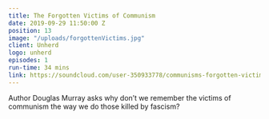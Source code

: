 ```yaml
---
title: The Forgotten Victims of Communism
date: 2019-09-29 11:50:00 Z
position: 13
image: "/uploads/forgottenVictims.jpg"
client: Unherd
logo: unherd
episodes: 1
run-time: 34 mins
link: https://soundcloud.com/user-350933778/communisms-forgotten-victims
---
```


Author Douglas Murray asks why don’t we remember the victims of communism the way we do those killed by fascism?